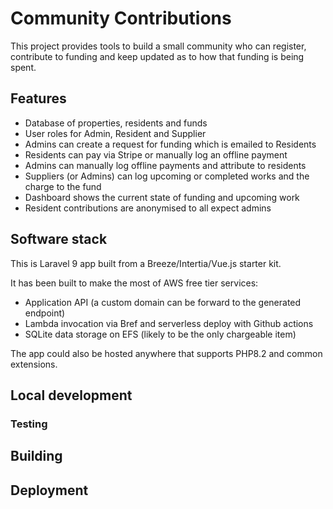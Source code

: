 # Community Contributions

This project provides tools to build a small community who can register, contribute to funding and keep updated as to how that funding is being spent.

## Features

* Database of properties, residents and funds
* User roles for Admin, Resident and Supplier
* Admins can create a request for funding which is emailed to Residents
* Residents can pay via Stripe or manually log an offline payment
* Admins can manually log offline payments and attribute to residents
* Suppliers (or Admins) can log upcoming or completed works and the charge to the fund
* Dashboard shows the current state of funding and upcoming work
* Resident contributions are anonymised to all expect admins

## Software stack

This is Laravel 9 app built from a Breeze/Intertia/Vue.js starter kit.

It has been built to make the most of AWS free tier services:

* Application API (a custom domain can be forward to the generated endpoint)
* Lambda invocation via Bref and serverless deploy with Github actions
* SQLite data storage on EFS (likely to be the only chargeable item)

The app could also be hosted anywhere that supports PHP8.2 and common extensions.

## Local development

### Testing

## Building

## Deployment
